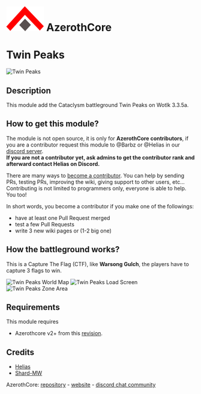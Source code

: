 # ![logo](https://raw.githubusercontent.com/azerothcore/azerothcore.github.io/master/images/logo-github.png) AzerothCore

# Twin Peaks
![Twin Peaks](https://raw.githubusercontent.com/azerothcore/mod-bg-twinpeaks/icon.png)


## Description
This module add the Cataclysm battleground Twin Peaks on Wotlk 3.3.5a.

## How to get this module?

The module is not open source, it is only for **AzerothCore contributors**, if you are a contributor request this module to @Barbz or @Helias in our [discord server](https://discordapp.com/invite/gkt4y2x).  
**If you are not a contributor yet, ask admins to get the contributor rank and afterward contact Helias on Discord.**

There are many ways to [become a contributor](http://www.azerothcore.org/wiki/Contribute). You can help by sending PRs, testing PRs, improving the wiki, giving support to other users, etc... Contributing is not limited to programmers only, everyone is able to help. You too!

In short words, you become a contributor if you make one of the followings:
- have at least one Pull Request merged
- test a few Pull Requests
- write 3 new wiki pages or (1-2 big one)

## How the battleground works?

This is a Capture The Flag (CTF), like **Warsong Gulch**, the players have to capture 3 flags to win.

![Twin Peaks World Map](https://raw.githubusercontent.com/azerothcore/mod-bg-twinpeaks/images/TP-WorldMap.png)
![Twin Peaks Load Screen](https://raw.githubusercontent.com/azerothcore/mod-bg-twinpeaks/images/TP-LoadScreen.png)
![Twin Peaks Zone Area](https://raw.githubusercontent.com/azerothcore/mod-bg-twinpeaks/images/TP-Zone.png)

## Requirements
This module requires
- Azerothcore v2+ from this [revision](https://github.com/azerothcore/azerothcore-wotlk/pull/2334).

## Credits

* [Helias](https://github.com/Helias)
* [Shard-MW](https://github.com/Shard-MW)

AzerothCore: [repository](https://github.com/azerothcore) - [website](http://azerothcore.org/) - [discord chat community](https://discord.gg/PaqQRkd)
